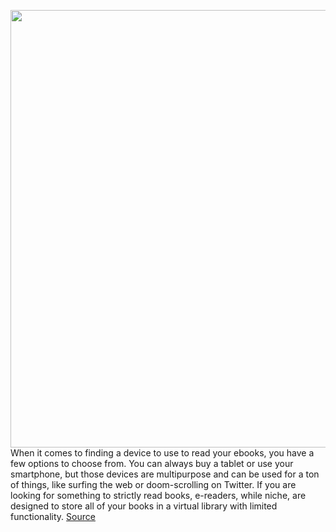 <img src='https://cdn.vox-cdn.com/thumbor/HO_qfZrhRCEK2SwibhbNINyd3CQ=/0x0:2040x1360/1200x800/filters:focal(857x517:1183x843)/cdn.vox-cdn.com/uploads/chorus_image/image/67715740/akrales_181101_3056_0132.5.jpg' width='700px' /><br/>
When it comes to finding a device to use to read your ebooks, you have a few options to choose from. You can always buy a tablet or use your smartphone, but those devices are multipurpose and can be used for a ton of things, like surfing the web or doom-scrolling on Twitter. If you are looking for something to strictly read books, e-readers, while niche, are designed to store all of your books in a virtual library with limited functionality.
<a href='https://www.theverge.com/21539047/best-amazon-kindle-deals'> Source <a/>